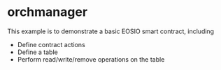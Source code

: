 # orchmanager

This example is to demonstrate a basic EOSIO smart contract, including

- Define contract actions
- Define a table
- Perform read/write/remove operations on the table
